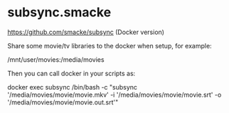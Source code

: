 # subsync.smacke

https://github.com/smacke/subsync (Docker version)

Share some movie/tv libraries to the docker when setup, for example:

/mnt/user/movies:/media/movies

Then you can call docker in your scripts as:

docker exec subsync /bin/bash -c "subsync '/media/movies/movie/movie.mkv' -i '/media/movies/movie/movie.srt' -o '/media/movies/movie/movie.out.srt'"
